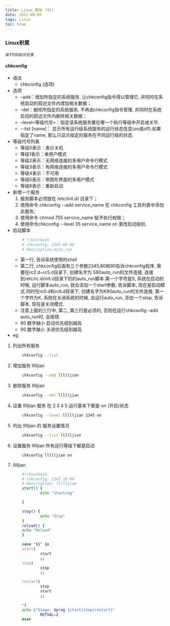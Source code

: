 ```yaml
---
title: Linux_基础 (91)
date: 2021-06-03
tags: Linux
toc: true
---
```


### Linux积累
    读T代码知识记录

<!-- more -->

#### chkconfig
- 语法
    * chkconfig (选项)
- 选项
    * –add：增加所指定的系统服务, 让chkconfig指令得以管理它, 并同时在系统启动的叙述文件内增加相关数据；
    * –del：删除所指定的系统服务, 不再由chkconfig指令管理, 并同时在系统启动的叙述文件内删除相关数据；
    * –level<等级代号>：指定读系统服务要在哪一个执行等级中开启或关毕.
    * --list [name]： 显示所有运行级系统服务的运行状态信息(on或off).如果指定了name, 那么只显示指定的服务在不同运行级的状态.
- 等级代号列表
    * 等级0表示：表示关机
    * 等级1表示：单用户模式
    * 等级2表示：无网络连接的多用户命令行模式
    * 等级3表示：有网络连接的多用户命令行模式
    * 等级4表示：不可用
    * 等级5表示：带图形界面的多用户模式
    * 等级6表示：重新启动
- 新增一个服务
    1. 服务脚本必须放在 /etc/init.d/ 目录下；
    2. 使用命令 chkconfig --add service_name 在 chkconfig 工具列表中添加此服务;
    3. 使用命令 chmod 755 service_name 赋予执行权限；
    4. 使用命令chkconfig --level 35 service_name on 更改启动级别.
- 启动脚本
    ```bash
        # !/bin/bash
        # chkconfig: 2345 80 90
        # description:auto_run
    ```
    * 第一行, 告诉系统使用的shell
    * 第二行, chkconfig后面有三个参数2345,80和90告诉chkconfig程序, 需要在rc2.d~rc5.d目录下, 创建名字为 S80auto_run的文件连接, 连接到/etc/rc.d/init.d目录下的的auto_run脚本.第一个字符是S, 系统在启动的时候, 运行脚本auto_run, 就会添加一个start参数, 告诉脚本, 现在是启动模式.同时在rc0.d和rc6.d目录下, 创建名字为K90auto_run的文件连接, 第一个字符为K, 系统在关闭系统的时候, 会运行auto_run, 添加一个stop, 告诉脚本, 现在是关闭模式.
    * 注意上面的三行中, 第二, 第三行是必须的, 否则在运行chkconfig –add auto_run时, 会报错.
    * 80 数字越小 启动优先级别越高
    * 90 数字越小 关闭优先级别越高
- eg
1. 列出所有服务
    ```bash
        chkconfig --list
    ```
2. 增加服务 llllljian
    ```bash
        chkconfig --add llllljian
    ```
3. 删除服务 llllljian
    ```bash
        chkconfig --del llllljian
    ```
4. 设置 llllljian 服务 在 2 3 4 5 运行基本下都是 on (开启)状态
    ```bash
        chkconfig --level llllljian 2345 on 
    ```
5. 列出 llllljian 的 服务设置情况
    ```bash
        chkconfig --list llllljian
    ```
6. 设置服务 llllljian 所有运行等级下都是启动 
    ```bash
        chkconfig llllljian on
    ```
7. llllljian
    ```bash
        #!/bin/bash
        # chkconfig: 2345 10 90
        # description: llllljian
        start() {
                echo "Starting"

        }

        stop() {
                echo "Stop"
        }
        reload() {
        echo "Reload"
        }

        case "$1" in
        start)
                start
                ;;
        stop)
                stop
                ;;

        restart)
                stop
                start
                ;;

        *)
        echo $"Usage: $prog {start|stop|restart}"
                RETVAL=2
        esac
    ```


